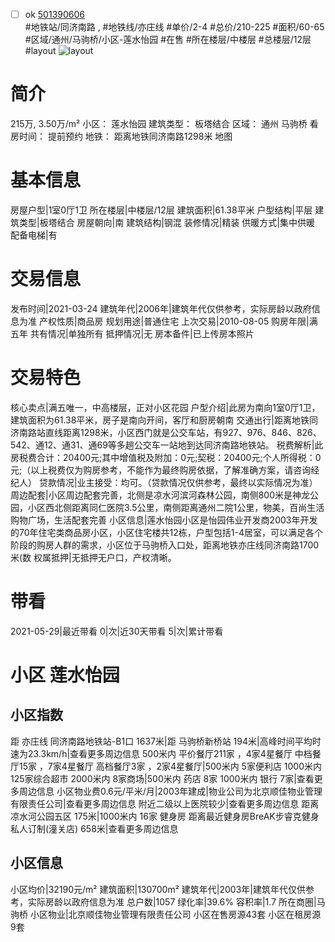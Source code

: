 - [ ] ok [501390606](https://bj.5i5j.com/ershoufang/501390606.html)  
 #地铁站/同济南路 ,  #地铁线/亦庄线
#单价/2-4 #总价/210-225 #面积/60-65   #区域/通州/马驹桥/小区-莲水怡园 #在售 #所在楼层/中楼层 #总楼层/12层 #layout 
![layout](http://image2a.5i5j.com/bdir/layout/bdfb40f6ad084fc385748b22565ce69e.jpg_P5.jpg) 
# 简介 
 215万,  3.50万/m² 
小区： 莲水怡园
建筑类型： 板塔结合
区域： 通州 马驹桥
看房时间： 提前预约
地铁： 距离地铁同济南路1298米 地图
# 基本信息 
 房屋户型|1室0厅1卫
所在楼层|中楼层/12层
建筑面积|61.38平米
户型结构|平层
建筑类型|板塔结合
房屋朝向|南
建筑结构|钢混
装修情况|精装
供暖方式|集中供暖
配备电梯|有
# 交易信息 
 发布时间|2021-03-24
建筑年代|2006年|建筑年代仅供参考，实际房龄以政府信息为准
产权性质|商品房
规划用途|普通住宅
上次交易|2010-08-05
购房年限|满五年
共有情况|单独所有
抵押情况|无
房本备件|已上传房本照片
# 交易特色 
 核心卖点|满五唯一，中高楼层，正对小区花园
户型介绍|此房为南向1室0厅1卫，建筑面积为61.38平米，房子是南向开间，客厅和厨房朝南
交通出行|距离地铁同济南路站直线距离1298米，小区西门就是公交车站，有927、976、846、826、542、通12、通31、通69等多趟公交车一站地到达同济南路地铁站。
税费解析|此房税费合计：20400元;其中增值税及附加：0元;契税：20400元;个人所得税：0元;（以上税费仅为购房参考，不能作为最终购房依据，了解准确方案，请咨询经纪人）
贷款情况|业主接受：均可。（贷款情况仅供参考，最终以实际情况为准）
周边配套|小区周边配套完善，北侧是凉水河滨河森林公园，南侧800米是神龙公园，小区西北侧距离同仁医院3.5公里，南侧距离通州二院1公里，物美，百尚生活购物广场，生活配套完善
小区信息|莲水怡园小区是怡园伟业开发商2003年开发的70年住宅类商品房小区，小区住宅楼共12栋，户型包括1-4居室，可以满足各个阶段的购房人群的需求，小区位于马驹桥入口处，距离地铁亦庄线同济南路1700米(数
权属抵押|无抵押无户口，产权清晰。
# 带看 
 2021-05-29|最近带看	 0|次|近30天带看	 5|次|累计带看
# 小区 莲水怡园
## 小区指数 
 距 亦庄线 同济南路地铁站-B1口 1637米|距 马驹桥新桥站 194米|高峰时间平均时速为23.3km/h|查看更多周边信息
500米内 平价餐厅211家 ，4家4星餐厅
中档餐厅15家 ，7家4星餐厅
高档餐厅3家 ，2家4星餐厅|500米内 5家便利店
1000米内 125家综合超市
2000米内 8家商场|500米内 药店 8家
1000米内 银行 7家|查看更多周边信息
小区物业费0.6元/平米/月|2003年建成|物业公司为北京顺佳物业管理有限责任公司|查看更多周边信息
附近二级以上医院较少|查看更多周边信息
距离 凉水河公园五区 175米|1000米内 16家 健身房
距离最近健身房BreAK步睿克健身私人订制(潼关店) 658米|查看更多周边信息
## 小区信息 
 小区均价|32190元/m²
建筑面积|130700m²
建筑年代|2003年|建筑年代仅供参考，实际房龄以政府信息为准
总户数|1057
绿化率|39.6%
容积率|1.7
所在商圈|马驹桥
小区物业|北京顺佳物业管理有限责任公司
小区在售房源43套
小区在租房源9套
